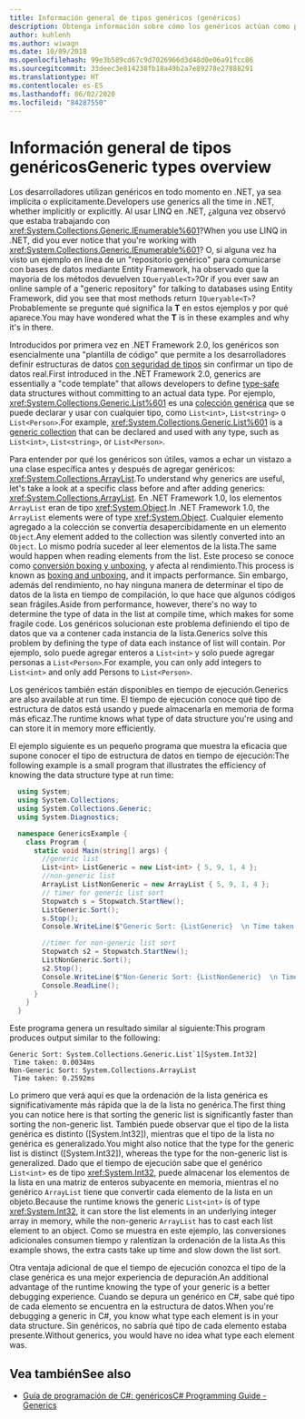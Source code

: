 ```yaml
---
title: Información general de tipos genéricos (genéricos)
description: Obtenga información sobre cómo los genéricos actúan como plantillas de código que le permiten definir estructuras de datos con seguridad de tipos sin confirmar un tipo de datos real.
author: kuhlenh
ms.author: wiwagn
ms.date: 10/09/2018
ms.openlocfilehash: 99e3b589cd67c9d7026966d3d48d0e06a91fcc86
ms.sourcegitcommit: 33deec3e814238fb18a49b2a7e89278e27888291
ms.translationtype: HT
ms.contentlocale: es-ES
ms.lasthandoff: 06/02/2020
ms.locfileid: "84287550"
---
```

# <a name="generic-types-overview"></a><span data-ttu-id="bc86d-103">Información general de tipos genéricos</span><span class="sxs-lookup"><span data-stu-id="bc86d-103">Generic types overview</span></span>

<span data-ttu-id="bc86d-104">Los desarrolladores utilizan genéricos en todo momento en .NET, ya sea implícita o explícitamente.</span><span class="sxs-lookup"><span data-stu-id="bc86d-104">Developers use generics all the time in .NET, whether implicitly or explicitly.</span></span> <span data-ttu-id="bc86d-105">Al usar LINQ en .NET, ¿alguna vez observó que estaba trabajando con <xref:System.Collections.Generic.IEnumerable%601>?</span><span class="sxs-lookup"><span data-stu-id="bc86d-105">When you use LINQ in .NET, did you ever notice that you're working with <xref:System.Collections.Generic.IEnumerable%601>?</span></span> <span data-ttu-id="bc86d-106">O, si alguna vez ha visto un ejemplo en línea de un "repositorio genérico" para comunicarse con bases de datos mediante Entity Framework, ha observado que la mayoría de los métodos devuelven `IQueryable<T>`?</span><span class="sxs-lookup"><span data-stu-id="bc86d-106">Or if you ever saw an online sample of a "generic repository" for talking to databases using Entity Framework, did you see that most methods return `IQueryable<T>`?</span></span> <span data-ttu-id="bc86d-107">Probablemente se pregunte qué significa la **T** en estos ejemplos y por qué aparece.</span><span class="sxs-lookup"><span data-stu-id="bc86d-107">You may have wondered what the **T** is in these examples and why it's in there.</span></span>

<span data-ttu-id="bc86d-108">Introducidos por primera vez en .NET Framework 2.0, los genéricos son esencialmente una "plantilla de código" que permite a los desarrolladores definir estructuras de datos [con seguridad de tipos](https://docs.microsoft.com/previous-versions/dotnet/netframework-4.0/hbzz1a9a(v=vs.100)) sin confirmar un tipo de datos real.</span><span class="sxs-lookup"><span data-stu-id="bc86d-108">First introduced in the .NET Framework 2.0, generics are essentially a "code template" that allows developers to define [type-safe](https://docs.microsoft.com/previous-versions/dotnet/netframework-4.0/hbzz1a9a(v=vs.100)) data structures without committing to an actual data type.</span></span> <span data-ttu-id="bc86d-109">Por ejemplo, <xref:System.Collections.Generic.List%601> es una [colección genérica](xref:System.Collections.Generic) que se puede declarar y usar con cualquier tipo, como `List<int>`, `List<string>` o `List<Person>`.</span><span class="sxs-lookup"><span data-stu-id="bc86d-109">For example, <xref:System.Collections.Generic.List%601> is a [generic collection](xref:System.Collections.Generic) that can be declared and used with any type, such as `List<int>`, `List<string>`, or `List<Person>`.</span></span>

<span data-ttu-id="bc86d-110">Para entender por qué los genéricos son útiles, vamos a echar un vistazo a una clase específica antes y después de agregar genéricos: <xref:System.Collections.ArrayList>.</span><span class="sxs-lookup"><span data-stu-id="bc86d-110">To understand why generics are useful, let's take a look at a specific class before and after adding generics: <xref:System.Collections.ArrayList>.</span></span> <span data-ttu-id="bc86d-111">En .NET Framework 1.0, los elementos `ArrayList` eran de tipo <xref:System.Object>.</span><span class="sxs-lookup"><span data-stu-id="bc86d-111">In .NET Framework 1.0, the `ArrayList` elements were of type <xref:System.Object>.</span></span> <span data-ttu-id="bc86d-112">Cualquier elemento agregado a la colección se convertía desapercibidamente en un elemento `Object`.</span><span class="sxs-lookup"><span data-stu-id="bc86d-112">Any element added to the collection was silently converted into an `Object`.</span></span> <span data-ttu-id="bc86d-113">Lo mismo podría suceder al leer elementos de la lista.</span><span class="sxs-lookup"><span data-stu-id="bc86d-113">The same would happen when reading elements from the list.</span></span> <span data-ttu-id="bc86d-114">Este proceso se conoce como [conversión boxing y unboxing](../csharp/programming-guide/types/boxing-and-unboxing.md), y afecta al rendimiento.</span><span class="sxs-lookup"><span data-stu-id="bc86d-114">This process is known as [boxing and unboxing](../csharp/programming-guide/types/boxing-and-unboxing.md), and it impacts performance.</span></span> <span data-ttu-id="bc86d-115">Sin embargo, además del rendimiento, no hay ninguna manera de determinar el tipo de datos de la lista en tiempo de compilación, lo que hace que algunos códigos sean frágiles.</span><span class="sxs-lookup"><span data-stu-id="bc86d-115">Aside from performance, however, there's no way to determine the type of data in the list at compile time, which makes for some fragile code.</span></span> <span data-ttu-id="bc86d-116">Los genéricos solucionan este problema definiendo el tipo de datos que va a contener cada instancia de la lista.</span><span class="sxs-lookup"><span data-stu-id="bc86d-116">Generics solve this problem by defining the type of data each instance of list will contain.</span></span> <span data-ttu-id="bc86d-117">Por ejemplo, solo puede agregar enteros a `List<int>` y solo puede agregar personas a `List<Person>`.</span><span class="sxs-lookup"><span data-stu-id="bc86d-117">For example, you can only add integers to `List<int>` and only add Persons to `List<Person>`.</span></span>

<span data-ttu-id="bc86d-118">Los genéricos también están disponibles en tiempo de ejecución.</span><span class="sxs-lookup"><span data-stu-id="bc86d-118">Generics are also available at run time.</span></span> <span data-ttu-id="bc86d-119">El tiempo de ejecución conoce qué tipo de estructura de datos está usando y puede almacenarla en memoria de forma más eficaz.</span><span class="sxs-lookup"><span data-stu-id="bc86d-119">The runtime knows what type of data structure you're using and can store it in memory more efficiently.</span></span>

<span data-ttu-id="bc86d-120">El ejemplo siguiente es un pequeño programa que muestra la eficacia que supone conocer el tipo de estructura de datos en tiempo de ejecución:</span><span class="sxs-lookup"><span data-stu-id="bc86d-120">The following example is a small program that illustrates the efficiency of knowing the data structure type at run time:</span></span>

```csharp
  using System;
  using System.Collections;
  using System.Collections.Generic;
  using System.Diagnostics;

  namespace GenericsExample {
    class Program {
      static void Main(string[] args) {
        //generic list
        List<int> ListGeneric = new List<int> { 5, 9, 1, 4 };
        //non-generic list
        ArrayList ListNonGeneric = new ArrayList { 5, 9, 1, 4 };
        // timer for generic list sort
        Stopwatch s = Stopwatch.StartNew();
        ListGeneric.Sort();
        s.Stop();
        Console.WriteLine($"Generic Sort: {ListGeneric}  \n Time taken: {s.Elapsed.TotalMilliseconds}ms");

        //timer for non-generic list sort
        Stopwatch s2 = Stopwatch.StartNew();
        ListNonGeneric.Sort();
        s2.Stop();
        Console.WriteLine($"Non-Generic Sort: {ListNonGeneric}  \n Time taken: {s2.Elapsed.TotalMilliseconds}ms");
        Console.ReadLine();
      }
    }
  }
```

<span data-ttu-id="bc86d-121">Este programa genera un resultado similar al siguiente:</span><span class="sxs-lookup"><span data-stu-id="bc86d-121">This program produces output similar to the following:</span></span>

```console
Generic Sort: System.Collections.Generic.List`1[System.Int32]
 Time taken: 0.0034ms
Non-Generic Sort: System.Collections.ArrayList
 Time taken: 0.2592ms
```

<span data-ttu-id="bc86d-122">Lo primero que verá aquí es que la ordenación de la lista genérica es significativamente más rápida que la de la lista no genérica.</span><span class="sxs-lookup"><span data-stu-id="bc86d-122">The first thing you can notice here is that sorting the generic list is significantly faster than sorting the non-generic list.</span></span> <span data-ttu-id="bc86d-123">También puede observar que el tipo de la lista genérica es distinto ([System.Int32]), mientras que el tipo de la lista no genérica es generalizado.</span><span class="sxs-lookup"><span data-stu-id="bc86d-123">You might also notice that the type for the generic list is distinct ([System.Int32]), whereas the type for the non-generic list is generalized.</span></span> <span data-ttu-id="bc86d-124">Dado que el tiempo de ejecución sabe que el genérico `List<int>` es de tipo <xref:System.Int32>, puede almacenar los elementos de la lista en una matriz de enteros subyacente en memoria, mientras el no genérico `ArrayList` tiene que convertir cada elemento de la lista en un objeto.</span><span class="sxs-lookup"><span data-stu-id="bc86d-124">Because the runtime knows the generic `List<int>` is of type <xref:System.Int32>, it can store the list elements in an underlying integer array in memory, while the non-generic `ArrayList` has to cast each list element to an object.</span></span> <span data-ttu-id="bc86d-125">Como se muestra en este ejemplo, las conversiones adicionales consumen tiempo y ralentizan la ordenación de la lista.</span><span class="sxs-lookup"><span data-stu-id="bc86d-125">As this example shows, the extra casts take up time and slow down the list sort.</span></span>

<span data-ttu-id="bc86d-126">Otra ventaja adicional de que el tiempo de ejecución conozca el tipo de la clase genérica es una mejor experiencia de depuración.</span><span class="sxs-lookup"><span data-stu-id="bc86d-126">An additional advantage of the runtime knowing the type of your generic is a better debugging experience.</span></span> <span data-ttu-id="bc86d-127">Cuando se depura un genérico en C#, sabe qué tipo de cada elemento se encuentra en la estructura de datos.</span><span class="sxs-lookup"><span data-stu-id="bc86d-127">When you're debugging a generic in C#, you know what type each element is in your data structure.</span></span> <span data-ttu-id="bc86d-128">Sin genéricos, no sabría qué tipo de cada elemento estaba presente.</span><span class="sxs-lookup"><span data-stu-id="bc86d-128">Without generics, you would have no idea what type each element was.</span></span>

## <a name="see-also"></a><span data-ttu-id="bc86d-129">Vea también</span><span class="sxs-lookup"><span data-stu-id="bc86d-129">See also</span></span>

- [<span data-ttu-id="bc86d-130">Guía de programación de C#: genéricos</span><span class="sxs-lookup"><span data-stu-id="bc86d-130">C# Programming Guide - Generics</span></span>](../csharp/programming-guide/generics/index.md)
